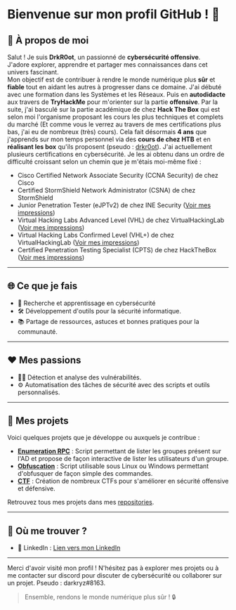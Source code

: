 # Bienvenue sur mon profil GitHub ! 👋

## 🚀 À propos de moi
Salut ! Je suis **DrkR0ot**, un passionné de **cybersécurité offensive**.  
J'adore explorer, apprendre et partager mes connaissances dans cet univers fascinant.  
Mon objectif est de contribuer à rendre le monde numérique plus **sûr** et **fiable** tout en aidant les autres à progresser dans ce domaine.
J'ai débuté avec une formation dans les Systèmes et les Réseaux. Puis en **autodidacte** aux travers de **TryHackMe** pour m'orienter sur la partie **offensive**. 
Par la suite, j'ai basculé sur la partie académique de chez **Hack The Box** qui est selon moi l'organisme proposant les cours les plus techniques et complets du marché (Et comme vous le verrez au travers de mes certifications plus bas, j'ai eu de nombreux (très) cours). 
Cela fait désormais **4 ans** que j'apprends sur mon temps personnel via des **cours de chez HTB** et en **réalisant les box** qu'ils proposent (pseudo : [drkr0ot](https://app.hackthebox.com/profile/984954)).
J'ai actuellement plusieurs certifications en cybersécurité. Je les ai obtenu dans un ordre de difficulté croissant selon un chemin que je m'étais moi-même fixé :
- Cisco Certified Network Associate Security (CCNA Security) de chez Cisco 
- Certified StormShield Network Administrator (CSNA) de chez StormShield
- Junior Penetration Tester (eJPTv2) de chez INE Security ([Voir mes impressions](https://www.linkedin.com/posts/gregoire-durand-drkr0ot_cybersecurity-pentesting-redteam-activity-7020064853155282944-9wWQ?utm_source=share&utm_medium=member_desktop&rcm=ACoAACRK-8MBVF6Q2viJ1QWf5MWuQO-QGfp9r88))
- Virtual Hacking Labs Advanced Level (VHL) de chez VirtualHackingLab ([Voir mes impressions](https://www.linkedin.com/posts/gregoire-durand-drkr0ot_certification-vhl-advanced-level-activity-7057730537964064768--2kU?utm_source=share&utm_medium=member_desktop&rcm=ACoAACRK-8MBVF6Q2viJ1QWf5MWuQO-QGfp9r88))
- Virtual Hacking Labs Confirmed Level (VHL+) de chez VirtualHackingLab ([Voir mes impressions](https://www.linkedin.com/posts/gregoire-durand-drkr0ot_certification-vhl-activity-7086330235389898752-KObW?utm_source=share&utm_medium=member_desktop&rcm=ACoAACRK-8MBVF6Q2viJ1QWf5MWuQO-QGfp9r88))
- Certified Penetration Testing Specialist (CPTS) de chez HackTheBox ([Voir mes impressions](https://www.linkedin.com/posts/gregoire-durand-drkr0ot_certified-penetration-testing-specialist-activity-7170410937881989120-5ZuG?utm_source=share&utm_medium=member_desktop&rcm=ACoAACRK-8MBVF6Q2viJ1QWf5MWuQO-QGfp9r88))

---

## 🌐 Ce que je fais
- 🔐 Recherche et apprentissage en cybersécurité 
- 🛠️ Développement d'outils pour la sécurité informatique.
- 📚 Partage de ressources, astuces et bonnes pratiques pour la communauté.

---

## ❤️ Mes passions
- 🕵️‍♂️ Détection et analyse des vulnérabilités.
- ⚙️ Automatisation des tâches de sécurité avec des scripts et outils personnalisés.

---

## 📂 Mes projets
Voici quelques projets que je développe ou auxquels je contribue :
- **[Enumeration RPC](https://github.com/DrkR0ot/Enumeration-RPC)** : Script permettant de lister les groupes présent sur l'AD et propose de façon interactive de lister les utilisateurs d'un groupe.
- **[Obfuscation](https://github.com/DrkR0ot/Obfuscation)** : Script utilisable sous Linux ou Windows permettant d'obfusquer de façon simple des commandes.
- **[CTF](https://github.com/DrkR0ot/CTF)** : Création de nombreux CTFs pour s'améliorer en sécurité offensive et défensive.

Retrouvez tous mes projets dans mes [repositories](https://github.com/DrkR0ot?tab=repositories).

---

## 🌟 Où me trouver ?
- 💬 LinkedIn : [Lien vers mon LinkedIn](https://www.linkedin.com/in/gregoire-durand-drkr0ot/)

---

Merci d'avoir visité mon profil ! N'hésitez pas à explorer mes projets ou à me contacter sur discord pour discuter de cybersécurité ou collaborer sur un projet. Pseudo : darkryz#8163.  

> Ensemble, rendons le monde numérique plus sûr ! 🔒
